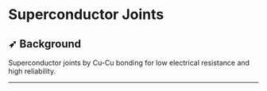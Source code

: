 # Superconductor Joints

## ➶ Background

Superconductor joints by Cu-Cu bonding for low electrical resistance and high reliability.

---




